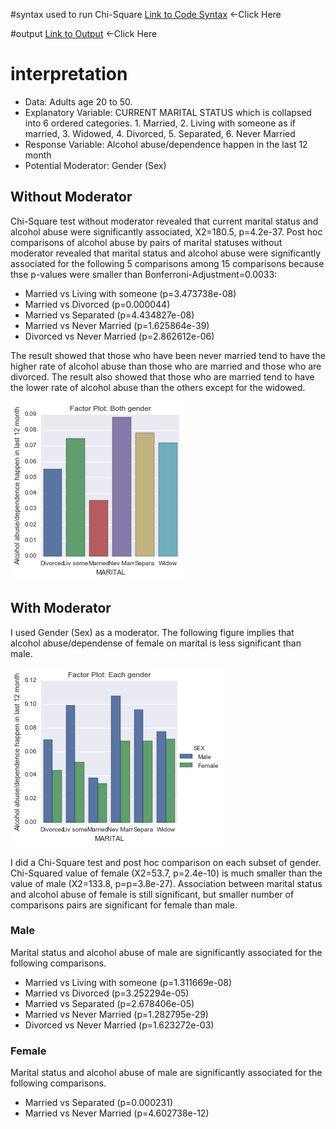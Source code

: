#syntax used to run Chi-Square
[Link to Code Syntax](https://github.com/daisuke834/Coursera/blob/master/DataAnalysis_and_Interpretation__Wesleyan/DataAnalysisTools/week4/Assignment4_PotentialModerator.py "Link to Code Syntax") <-Click Here

#output
[Link to Output](https://github.com/daisuke834/Coursera/blob/master/DataAnalysis_and_Interpretation__Wesleyan/DataAnalysisTools/week4/output.txt "Link to Output") <-Click Here

# interpretation
* Data: Adults age 20 to 50.
* Explanatory Variable: CURRENT MARITAL STATUS which is collapsed into 6 ordered categories. 1. Married, 2. Living with someone as if married, 3. Widowed, 4. Divorced, 5. Separated, 6. Never Married
* Response Variable: Alcohol abuse/dependence happen in the last 12 month
* Potential Moderator: Gender (Sex)

## Without Moderator
Chi-Square test without moderator revealed that current marital status and alcohol abuse were significantly associated, X2=180.5, p=4.2e-37. Post hoc comparisons of alcohol abuse by pairs of marital statuses without moderator revealed that marital status and alcohol abuse were significantly associated for the following 5 comparisons among 15 comparisons because thse p-values were smaller than Bonferroni-Adjustment=0.0033:
* Married vs Living with someone (p=3.473738e-08)
* Married vs Divorced (p=0.000044)
* Married vs Separated (p=4.434827e-08)
* Married vs Never Married (p=1.625864e-39)
* Divorced vs Never Married (p=2.862612e-06)

The result showed that those who have been never married tend to have the higher rate of alcohol abuse than those who are married and those who are divorced. The result also showed that those who are married tend to have the lower rate of alcohol abuse than the others except for the widowed.

![FactorPlot:All](FactorPlot1.png)

## With Moderator
I used Gender (Sex) as a moderator.
The following figure implies that alcohol abuse/dependense of female on marital is less significant than male.

![FactorPlot:Mail/Femail](FactorPlot2.png)

I did a Chi-Square test and post hoc comparison on each subset of gender. Chi-Squared value of female (X2=53.7, p=2.4e-10) is much smaller than the value of male (X2=133.8, p=p=3.8e-27). Association between marital status and alcohol abuse of female is still significant, but smaller number of comparisons pairs are significant for female than male.
### Male
Marital status and alcohol abuse of male are significantly associated for the following comparisons.
* Married vs Living with someone (p=1.311669e-08)
* Married vs Divorced (p=3.252294e-05)
* Married vs Separated (p=2.678406e-05)
* Married vs Never Married (p=1.282795e-29)
* Divorced vs Never Married (p=1.623272e-03)

### Female
Marital status and alcohol abuse of male are significantly associated for the following comparisons.
* Married vs Separated (p=0.000231)
* Married vs Never Married (p=4.602738e-12)

